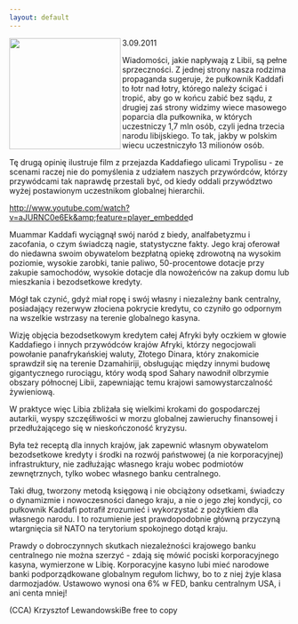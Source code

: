 ```yaml
---
layout: default
---
```

<img src="{{site.baseurl}}\articles\pictures\465.Libia.jpg" align="left" HSPACE=”50” VSPACE=”50” width="200"><!--81--><p>
3.09.2011</p><p>Wiadomości, jakie napływają z Libii, są pełne sprzeczności. Z jednej strony nasza rodzima propaganda sugeruje, że pułkownik Kaddafi to łotr nad łotry, którego należy ścigać i tropić, aby go w końcu zabić bez sądu, z drugiej zaś strony widzimy wiece masowego poparcia dla pułkownika, w których uczestniczy 1,7 mln osób, czyli jedna trzecia narodu libijskiego. To tak, jakby w polskim wiecu uczestniczyło 13 milionów osób. </p><p>Tę drugą opinię ilustruje film z przejazda Kaddafiego ulicami Trypolisu - ze scenami raczej nie do pomyślenia z udziałem naszych przywórdców, którzy przywódcami tak naprawdę przestali być, od kiedy oddali przywództwo wyżej postawionym uczestnikom globalnej hierarchii.</p><p><a href="http://www.youtube.com/watch?v=aJURNC0e6Ek&amp;feature=player_embedded" title="Przejazd Kaddafiego ulicami Trypolisu" target="">http://www.youtube.com/watch?v=aJURNC0e6Ek&amp;feature=player_embedde</a>d</p><p></p><p>Muammar Kaddafi wyciągnął swój naród z biedy, analfabetyzmu i zacofania, o czym świadczą nagie, statystyczne fakty. Jego kraj oferował do niedawna swoim obywatelom bezpłatną opiekę zdrowotną na wysokim poziomie, wysokie zarobki, tanie paliwo, 50-procentowe dotacje przy zakupie samochodów, wysokie dotacje dla nowożeńców na zakup domu lub mieszkania i bezodsetkowe kredyty.</p><p>Mógł tak czynić, gdyż miał ropę i swój własny i niezależny bank centralny, posiadający rezerwyw złociena pokrycie kredytu, co czyniło go odpornym na wszelkie wstrzasy na terenie globalnego kasyna.</p><p>Wizję objęcia bezodsetkowym kredytem całej Afryki były oczkiem w głowie Kaddafiego i innych przywódców krajów Afryki, którzy negocjowali powołanie panafrykańskiej waluty, Złotego Dinara, który znakomicie sprawdził się na terenie Dzamahiriji, obsługując między innymi budowę gigantycznego rurociągu, który wodą spod Sahary nawodnił olbrzymie obszary północnej Libii, zapewniając temu krajowi samowystarczalność żywieniową.</p><p>W praktyce więc Libia zbliżała się wielkimi krokami do gospodarczej autarkii, wyspy szczęśłiwości w morzu globalnej zawieruchy finansowej i przedłużającego się w nieskończoność kryzysu.</p><p>Była też receptą dla innych krajów, jak zapewnić własnym obywatelom bezodsetkowe kredyty i środki na rozwój państwowej (a nie korporacyjnej) infrastruktury, nie zadłużając własnego kraju wobec podmiotów zewnętrznych, tylko wobec własnego banku centralnego.</p><p>Taki dług, tworzony metodą księgową i nie obciążony odsetkami, świadczy o dynamizmie i nowoczesności danego kraju, a nie o jego złej kondycji, co pułkownik Kaddafi potrafił zrozumieć i wykorzystać z pożytkiem dla własnego narodu. I to rozumienie jest prawdopodobnie główną przyczyną wtargnięcia sił NATO na terytorium spokojnego dotąd kraju.</p><p>Prawdy o dobroczynnych skutkach niezależności krajowego banku centralnego nie można szerzyć - zdają się mówić pociski korporacyjnego kasyna, wymierzone w Libię. Korporacyjne kasyno lubi mieć narodowe banki podporządkowane globalnym regułom lichwy, bo to z niej żyje klasa darmozjadów. Ustawowo wynosi ona 6% w FED, banku centralnym USA, i ani centa mniej!</p><p>(CCA) Krzysztof LewandowskiBe free to copy</p>